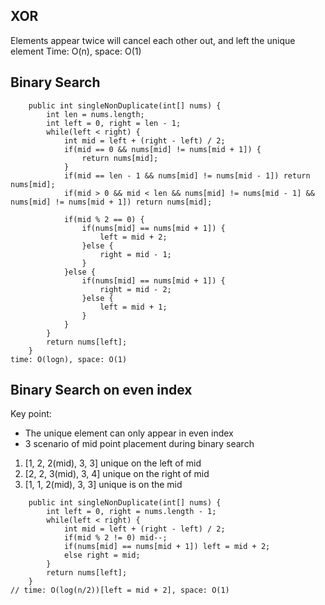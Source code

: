 ## XOR
Elements appear twice will cancel each other out, and left the unique element
Time: O(n), space: O(1)

## Binary Search
```
    public int singleNonDuplicate(int[] nums) {
        int len = nums.length; 
        int left = 0, right = len - 1;
        while(left < right) {
            int mid = left + (right - left) / 2;
            if(mid == 0 && nums[mid] != nums[mid + 1]) {
                return nums[mid];
            }
            if(mid == len - 1 && nums[mid] != nums[mid - 1]) return nums[mid];
            if(mid > 0 && mid < len && nums[mid] != nums[mid - 1] && nums[mid] != nums[mid + 1]) return nums[mid];
            
            if(mid % 2 == 0) {
                if(nums[mid] == nums[mid + 1]) {
                    left = mid + 2;
                }else {
                    right = mid - 1;
                }
            }else {
                if(nums[mid] == nums[mid + 1]) {
                    right = mid - 2;
                }else {
                    left = mid + 1;
                }
            }
        }
        return nums[left];
    }
time: O(logn), space: O(1)
```

## Binary Search on even index

Key point: 
* The unique element can only appear in even index
* 3 scenario of mid point placement during binary search
1. [1, 2, 2(mid), 3, 3] unique on the left of mid
2. [2, 2, 3(mid), 3, 4] unique on the right of mid
3. [1, 1, 2(mid), 3, 3]  unique is on the mid
```
    public int singleNonDuplicate(int[] nums) {
        int left = 0, right = nums.length - 1;
        while(left < right) {
            int mid = left + (right - left) / 2;
            if(mid % 2 != 0) mid--;
            if(nums[mid] == nums[mid + 1]) left = mid + 2;
            else right = mid;
        }
        return nums[left];
    }
// time: O(log(n/2))[left = mid + 2], space: O(1)
```